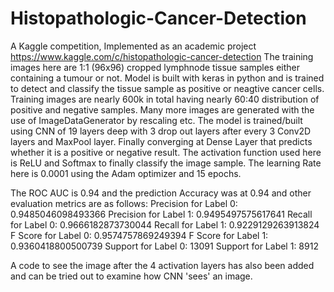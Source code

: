 # Histopathologic-Cancer-Detection
A Kaggle competition, Implemented as an academic project https://www.kaggle.com/c/histopathologic-cancer-detection
The training images here are 1:1 (96x96) cropped lymphnode tissue samples either containing a tumour or not.
Model is built with keras in python and is trained to detect and classify the tissue sample as positive or neagtive cancer cells.
Training images are nearly 600k in total having nearly 60:40 distribution of positive and negative samples.
Many more images are generated with the use of ImageDataGenerator by rescaling etc.
The model is trained/built using CNN of 19 layers deep with 3 drop out layers after every 3 Conv2D layers and MaxPool layer.
Finally converging at Dense Layer that predicts whether it is a positive or negative result.
The activation function used here is ReLU and Softmax to finally classify the image sample.
The learning Rate here is 0.0001 using the Adam optimizer and 15 epochs.


The ROC AUC is 0.94 and the prediction Accuracy was at 0.94 and other evaluation metrics are as follows:
Precision for Label 0: 
0.9485046098493366
Precision for Label 1: 
0.9495497575617641
Recall for Label 0:
0.9666182873730044
Recall for Label 1:
0.9229129263913824
F Score for Label 0:
0.9574757869249394
F Score for Label 1:
0.9360418800500739
Support for Label 0:
13091
Support for Label 1:
8912


A code to see the image after the 4 activation layers has also been added and can be tried out to examine how CNN 'sees' an image.
